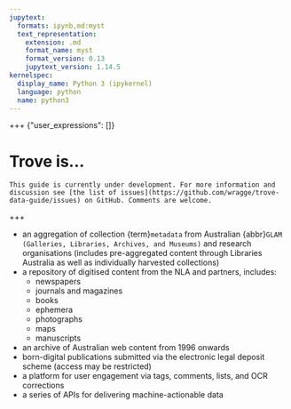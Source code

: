 ```yaml
---
jupytext:
  formats: ipynb,md:myst
  text_representation:
    extension: .md
    format_name: myst
    format_version: 0.13
    jupytext_version: 1.14.5
kernelspec:
  display_name: Python 3 (ipykernel)
  language: python
  name: python3
---
```


+++ {"user_expressions": []}

# Trove is...

```{attention}
This guide is currently under development. For more information and discussion see [the list of issues](https://github.com/wragge/trove-data-guide/issues) on GitHub. Comments are welcome.
```

+++

- an aggregation of collection {term}`metadata` from Australian {abbr}`GLAM (Galleries, Libraries, Archives, and Museums)` and research organisations (includes pre-aggregated content through Libraries Australia as well as individually harvested collections)
- a repository of digitised content from the NLA and partners, includes:
    - newspapers
    - journals and magazines
    - books
    - ephemera
    - photographs
    - maps
    - manuscripts
- an archive of Australian web content from 1996 onwards
- born-digital publications submitted via the electronic legal deposit scheme (access may be restricted)
- a platform for user engagement via tags, comments, lists, and OCR corrections
- a series of APIs for delivering machine-actionable data
